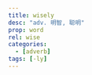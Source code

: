 ```yaml
---
title: wisely
desc: "adv. 明智, 聪明"
prop: word
rel: wise
categories:
  - [adverb]
tags: [-ly]
---
```

